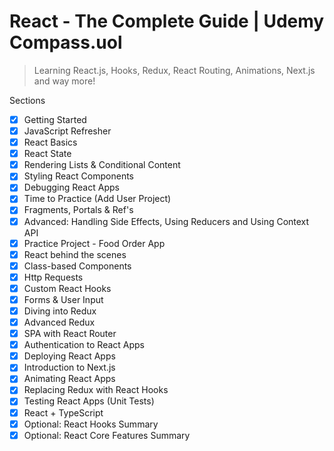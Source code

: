 # React - The Complete Guide | Udemy Compass.uol

> Learning React.js, Hooks, Redux, React Routing, Animations, Next.js and way more!

Sections

- [x] Getting Started
- [x] JavaScript Refresher
- [x] React Basics
- [x] React State
- [x] Rendering Lists & Conditional Content
- [x] Styling React Components
- [x] Debugging React Apps
- [x] Time to Practice (Add User Project)
- [x] Fragments, Portals & Ref's
- [x] Advanced: Handling Side Effects, Using Reducers and Using Context API
- [x] Practice Project - Food Order App
- [x] React behind the scenes
- [x] Class-based Components
- [x] Http Requests
- [x] Custom React Hooks
- [x] Forms & User Input
- [x] Diving into Redux
- [x] Advanced Redux
- [x] SPA with React Router
- [x] Authentication to React Apps
- [x] Deploying React Apps
- [x] Introduction to Next.js
- [x] Animating React Apps
- [x] Replacing Redux with React Hooks
- [x] Testing React Apps (Unit Tests)
- [x] React + TypeScript
- [x] Optional: React Hooks Summary
- [x] Optional: React Core Features Summary
